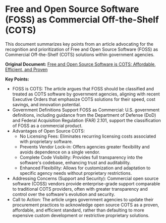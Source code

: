 # Free and Open Source Software (FOSS) as Commercial Off-the-Shelf (COTS)

This document summarizes key points from an article advocating for the recognition and prioritization of Free and Open Source Software (FOSS) as Commercial Off-the-Shelf (COTS) solutions within government agencies.

**Original Document:** [Free and Open Source Software is COTS: Affordable, Efficient, and Proven](https://www.govloop.com/community/blog/free-and-open-source-software-is-cots-affordable-efficient-and-proven/)

**Key Points:**

* FOSS is COTS: The article argues that FOSS should be classified and treated as COTS software by government agencies, aligning with recent Executive Orders that emphasize COTS solutions for their speed, cost savings, and innovation potential.  
* Government Definitions Support FOSS as Commercial: U.S. government definitions, including guidance from the Department of Defense (DoD) and Federal Acquisition Regulation (FAR) 2.101, support the classification of FOSS as a commercial product.  
* Advantages of Open Source COTS:  
  * No Licensing Fees: Eliminates recurring licensing costs associated with proprietary software.  
  * Prevents Vendor Lock-in: Offers agencies greater flexibility and avoids dependence on a single vendor.  
  * Complete Code Visibility: Provides full transparency into the software's codebase, enhancing trust and auditability.  
  * Enhanced Flexibility: Allows for customization and adaptation to specific agency needs without proprietary restrictions.  
* Addressing Concerns (Support and Security): Commercial open source software (COSS) vendors provide enterprise-grade support comparable to traditional COTS providers, often with greater transparency and control over the software's evolution and security.  
* Call to Action: The article urges government agencies to update their procurement practices to acknowledge open source COTS as a proven, affordable, and efficient standard, rather than defaulting to more expensive custom development or restrictive proprietary solutions.
